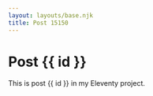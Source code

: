 ```yaml
---
layout: layouts/base.njk
title: Post 15150
---
```


# Post {{ id }}

This is post {{ id }} in my Eleventy project.
